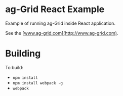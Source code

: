 
ag-Grid React Example
==============

Example of running ag-Grid inside React application.

See the [www.ag-grid.com](http://www.ag-grid.com).


Building
==============

To build:
- `npm install`
- `npm install webpack -g`
- `webpack`

